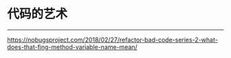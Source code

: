 # 代码的艺术

--------------
https://nobugsproject.com/2018/02/27/refactor-bad-code-series-2-what-does-that-fing-method-variable-name-mean/
